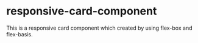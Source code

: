 # responsive-card-component
 This is a responsive card component which created by using flex-box and flex-basis.
